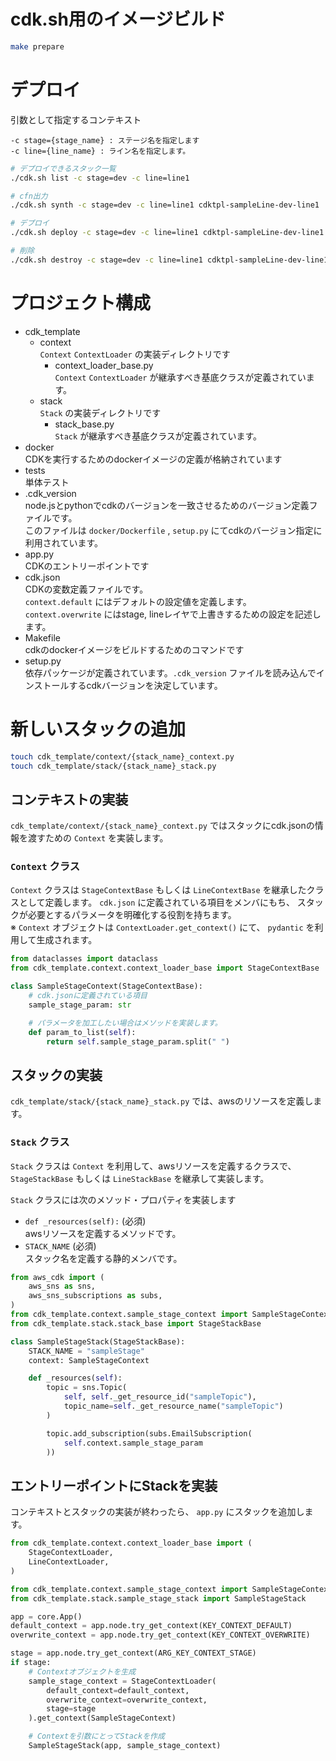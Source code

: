 # cdk.sh用のイメージビルド

```bash
make prepare
```

# デプロイ

引数として指定するコンテキスト

```
-c stage={stage_name} : ステージ名を指定します
-c line={line_name} : ライン名を指定します。
```

```bash
# デプロイできるスタック一覧
./cdk.sh list -c stage=dev -c line=line1

# cfn出力
./cdk.sh synth -c stage=dev -c line=line1 cdktpl-sampleLine-dev-line1

# デプロイ
./cdk.sh deploy -c stage=dev -c line=line1 cdktpl-sampleLine-dev-line1

# 削除
./cdk.sh destroy -c stage=dev -c line=line1 cdktpl-sampleLine-dev-line1
```

# プロジェクト構成

- cdk_template
  - context  
  `Context` `ContextLoader` の実装ディレクトリです
    - context_loader_base.py  
    `Context` `ContextLoader` が継承すべき基底クラスが定義されています。
  - stack  
  `Stack` の実装ディレクトリです
    - stack_base.py  
    `Stack` が継承すべき基底クラスが定義されています。
- docker  
CDKを実行するためのdockerイメージの定義が格納されています
- tests  
単体テスト
- .cdk_version  
node.jsとpythonでcdkのバージョンを一致させるためのバージョン定義ファイルです。  
このファイルは `docker/Dockerfile` , `setup.py` にてcdkのバージョン指定に利用されています。
- app.py  
CDKのエントリーポイントです
- cdk.json  
CDKの変数定義ファイルです。  
`context.default` にはデフォルトの設定値を定義します。  
`context.overwrite` にはstage, lineレイヤで上書きするための設定を記述します。
- Makefile  
cdkのdockerイメージをビルドするためのコマンドです
- setup.py  
依存パッケージが定義されています。`.cdk_version` ファイルを読み込んでインストールするcdkバージョンを決定しています。



# 新しいスタックの追加

```bash
touch cdk_template/context/{stack_name}_context.py
touch cdk_template/stack/{stack_name}_stack.py
```

## コンテキストの実装

`cdk_template/context/{stack_name}_context.py` ではスタックにcdk.jsonの情報を渡すための `Context` を実装します。

### `Context` クラス

`Context` クラスは `StageContextBase` もしくは `LineContextBase` を継承したクラスとして定義します。 `cdk.json` に定義されている項目をメンバにもち、 スタックが必要とするパラメータを明確化する役割を持ちます。  
※ `Context` オブジェクトは `ContextLoader.get_context()` にて、 `pydantic` を利用して生成されます。

```cdk_template/context/sample_stage_context.py
from dataclasses import dataclass
from cdk_template.context.context_loader_base import StageContextBase

class SampleStageContext(StageContextBase):
    # cdk.jsonに定義されている項目
    sample_stage_param: str

    # パラメータを加工したい場合はメソッドを実装します。
    def param_to_list(self):
        return self.sample_stage_param.split(" ")
```


## スタックの実装

`cdk_template/stack/{stack_name}_stack.py` では、awsのリソースを定義します。


### `Stack` クラス 

`Stack` クラスは `Context` を利用して、awsリソースを定義するクラスで、 `StageStackBase` もしくは `LineStackBase` を継承して実装します。  

`Stack` クラスには次のメソッド・プロパティを実装します

- `def _resources(self):` (必須)  
awsリソースを定義するメソッドです。
- `STACK_NAME` (必須)  
スタック名を定義する静的メンバです。


```cdk_template/stack/sample_stage_stack.py
from aws_cdk import (
    aws_sns as sns,
    aws_sns_subscriptions as subs,
)
from cdk_template.context.sample_stage_context import SampleStageContext
from cdk_template.stack.stack_base import StageStackBase

class SampleStageStack(StageStackBase):
    STACK_NAME = "sampleStage"
    context: SampleStageContext

    def _resources(self):
        topic = sns.Topic(
            self, self._get_resource_id("sampleTopic"),
            topic_name=self._get_resource_name("sampleTopic")
        )

        topic.add_subscription(subs.EmailSubscription(
            self.context.sample_stage_param
        ))
```

## エントリーポイントにStackを実装

コンテキストとスタックの実装が終わったら、 `app.py` にスタックを追加します。

```app.py
from cdk_template.context.context_loader_base import (
    StageContextLoader,
    LineContextLoader,
)

from cdk_template.context.sample_stage_context import SampleStageContext
from cdk_template.stack.sample_stage_stack import SampleStageStack

app = core.App()
default_context = app.node.try_get_context(KEY_CONTEXT_DEFAULT)
overwrite_context = app.node.try_get_context(KEY_CONTEXT_OVERWRITE)

stage = app.node.try_get_context(ARG_KEY_CONTEXT_STAGE)
if stage:
    # Contextオブジェクトを生成
    sample_stage_context = StageContextLoader(
        default_context=default_context,
        overwrite_context=overwrite_context,
        stage=stage
    ).get_context(SampleStageContext)

    # Contextを引数にとってStackを作成
    SampleStageStack(app, sample_stage_context)
```